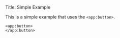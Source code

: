 Title: Simple Example

This is a simple example that uses the `<app:button>`.
	
	<app:button>
	</app:button>
	
